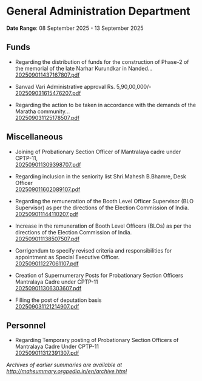 # General Administration Department

**Date Range**: 08 September 2025 - 13 September 2025


## Funds
- Regarding the distribution of funds for the construction of Phase-2 of the memorial of the late Narhar Kurundkar in Nanded...\
  [202509011437167807.pdf](https://gr.maharashtra.gov.in/Site/Upload/Government%20Resolutions/English/202509011437167807.pdf)

- Sanvad Vari Administrative approval Rs. 5,90,00,000/-\
  [202509031615476207.pdf](https://gr.maharashtra.gov.in/Site/Upload/Government%20Resolutions/English/202509031615476207.pdf)

- Regarding the action to be taken in accordance with the demands of the Maratha community...\
  [202509031125178507.pdf](https://gr.maharashtra.gov.in/Site/Upload/Government%20Resolutions/English/202509031125178507.pdf)

## Miscellaneous
- Joining of Probationary Section Officer of Mantralaya cadre under CPTP-11,\
  [202509011309398707.pdf](https://gr.maharashtra.gov.in/Site/Upload/Government%20Resolutions/English/202509011309398707.pdf)

- Regarding inclusion in the seniority list Shri.Mahesh B.Bhamre, Desk Officer\
  [202509011602089107.pdf](https://gr.maharashtra.gov.in/Site/Upload/Government%20Resolutions/English/202509011602089107.pdf)

- Regarding the remuneration of the Booth Level Officer Supervisor (BLO Supervisor) as per the directions of the Election Commission of India.\
  [202509011144110207.pdf](https://gr.maharashtra.gov.in/Site/Upload/Government%20Resolutions/English/202509011144110207.pdf)

- Increase in the remuneration of Booth Level Officers (BLOs) as per the directions of the Election Commission of India.\
  [202509011138507507.pdf](https://gr.maharashtra.gov.in/Site/Upload/Government%20Resolutions/English/202509011138507507.pdf)

- Corrigendum to specify revised criteria and responsibilities for appointment as Special Executive Officer.\
  [202509011227061107.pdf](https://gr.maharashtra.gov.in/Site/Upload/Government%20Resolutions/English/202509011227061107.pdf)

- Creation of Supernumerary Posts for Probationary Section Officers Mantralaya Cadre under CPTP-11\
  [202509011306303607.pdf](https://gr.maharashtra.gov.in/Site/Upload/Government%20Resolutions/English/202509011306303607.pdf)

- Filling the post of deputation basis\
  [202509031121214907.pdf](https://gr.maharashtra.gov.in/Site/Upload/Government%20Resolutions/English/202509031121214907.pdf)

## Personnel
- Regarding Temporary posting of Probationary Section Officers of Mantralaya Cadre Under CPTP-11\
  [202509011312391307.pdf](https://gr.maharashtra.gov.in/Site/Upload/Government%20Resolutions/English/202509011312391307....pdf)


*Archives of earlier summaries are available at http://mahsummary.orgpedia.in/en/archive.html*